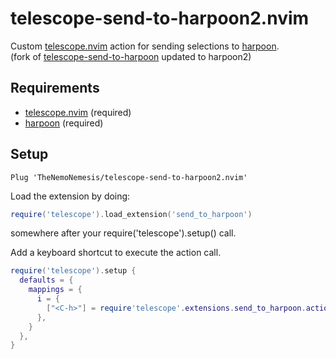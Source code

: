 # telescope-send-to-harpoon2.nvim

Custom [telescope.nvim](https://github.com/nvim-telescope/telescope.nvim) action for sending selections to [harpoon](https://github.com/theprimeagen/harpoon).  
(fork of [telescope-send-to-harpoon](https://github.com/asbjornhaland/telescope-send-to-harpoon.nvim) updated to harpoon2)

## Requirements

- [telescope.nvim](https://github.com/nvim-telescope/telescope.nvim) (required)
- [harpoon](https://github.com/theprimeagen/harpoon) (required)

## Setup

```viml
Plug 'TheNemoNemesis/telescope-send-to-harpoon2.nvim'
```

Load the extension by doing:

```lua
require('telescope').load_extension('send_to_harpoon')
```

somewhere after your require('telescope').setup() call.

Add a keyboard shortcut to execute the action call.

```lua
require('telescope').setup {
  defaults = {
    mappings = {
      i = {
        ["<C-h>"] = require'telescope'.extensions.send_to_harpoon.actions.send_selected_to_harpoon
      },
    }
  },
}
```
